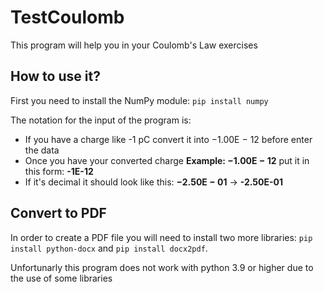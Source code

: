 # TestCoulomb
This program will help you in your Coulomb's Law exercises 
## How to use it?
First you need to install the NumPy module:
`pip install numpy`

The notation for the input of the program is:
- If you have a charge like  -1 pC convert it into −1.00E − 12 before enter the data
- Once you have your converted charge **Example: −1.00E − 12** put it in this form: **-1E-12**
- If it's decimal it should look like this: **−2.50E − 01** -> **-2.50E-01**
## Convert to PDF
In order to create a PDF file you will need to install two more libraries: `pip install python-docx` and `pip install docx2pdf`.

Unfortunarly this program does not work with python 3.9 or higher due to the use of some libraries
